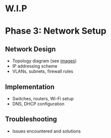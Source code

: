 # W.I.P
# Phase 3: Network Setup
## Network Design

- Topology diagram (see [images](../images/))
- IP addressing scheme
- VLANs, subnets, firewall rules

## Implementation

- Switches, routers, Wi-Fi setup
- DNS, DHCP configuration

## Troubleshooting

- Issues encountered and solutions
